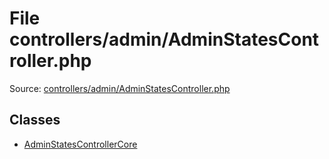 File controllers/admin/AdminStatesController.php
=========

Source: [controllers/admin/AdminStatesController.php](https://github.com/PrestaShop/PrestaShop/blob/1.6.0.2/controllers/admin/AdminStatesController.php)


Classes
-------

* [AdminStatesControllerCore](class.AdminStatesControllerCore.md)

